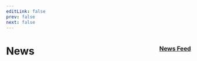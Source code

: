 ```yaml
---
editLink: false
prev: false
next: false
---
```


<script setup>
import { data as posts } from './posts.data.mts'
</script>

# News <span style="float: right; font-size: medium;"><i class="fas fa-rss"></i> [News Feed](/news/feed.xml)</span>

<template v-for="post in posts">
  <div>
    <div style="position: relative;">
      <h2 :id="post.title">
        <a :href="post.url">{{ post.title }}</a>
      </h2>
      <div style="position: absolute; top: 30px; right: 0;">{{ post.date.string }}</div>
    </div>
    <div v-html="post.html"></div>
  </div>
</template>
